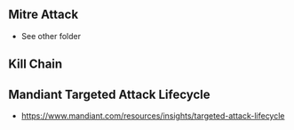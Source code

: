## Mitre Attack
- See other folder


## Kill Chain


## Mandiant Targeted Attack Lifecycle
- https://www.mandiant.com/resources/insights/targeted-attack-lifecycle